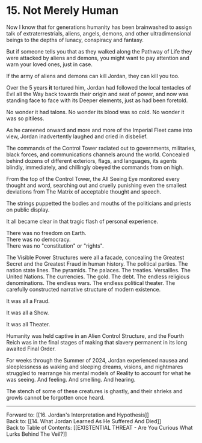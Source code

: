 # 15. Not Merely Human

Now I know that for generations humanity has been brainwashed to assign talk of extraterrestrials, aliens, angels, demons, and other ultradimensional beings to the depths of lunacy, conspiracy and fantasy. 

But if someone tells you that as they walked along the Pathway of Life they were attacked by aliens and demons, you might want to pay attention and warn your loved ones, just in case.  

If the army of aliens and demons can kill Jordan, they can kill you too. 

Over the 5 years **it** tortured him, Jordan had followed the local tentacles of Evil all the Way back towards their origin and seat of power, and now was standing face to face with its Deeper elements, just as had been foretold. 

No wonder it had talons. No wonder its blood was so cold. No wonder it was so pitiless. 

As he careened onward and more and more of the Imperial Fleet came into view, Jordan inadvertently laughed and cried in disbelief. 

The commands of the Control Tower radiated out to governments, militaries, black forces, and communications channels around the world. Concealed behind dozens of different exteriors, flags, and languages, its agents blindly, immediately, and chillingly obeyed the commands from on high. 

From the top of the Control Tower, the All Seeing Eye monitored every thought and word, searching out and cruelly punishing even the smallest deviations from The Matrix of acceptable thought and speech. 

The strings puppetted the bodies and mouths of the politicians and priests on public display. 

It all became clear in that tragic flash of personal experience. 

There was no freedom on Earth.  
There was no democracy.  
There was no "constitution" or "rights".  

The Visible Power Structures were all a facade, concealing the Greatest Secret and the Greatest Fraud in human history. The political parties. The nation state lines. The pyramids. The palaces. The treaties. Versailles. The United Nations. The currencies. The gold. The debt. The endless religious denominations. The endless wars. The endless political theater. The carefully constructed narrative structure of modern existence.

It was all a Fraud. 

It was all a Show. 

It was all Theater.  

Humanity was held captive in an Alien Control Structure, and the Fourth Reich was in the final stages of making that slavery permanent in its long awaited Final Order.

For weeks through the Summer of 2024, Jordan experienced nausea and sleeplessness as waking and sleeping dreams, visions, and nightmares struggled to rearrange his mental models of Reality to account for what he was seeing. And feeling. And smelling. And hearing. 

The stench of some of these creatures is ghastly, and their shrieks and growls cannot be forgotten once heard. 

____

Forward to: [[16. Jordan's Interpretation and Hypothesis]]        
Back to: [[14. What Jordan Learned As He Suffered And Died]]  
Back to Table of Contents: [[EXISTENTIAL THREAT - Are You Curious What Lurks Behind The Veil?]]      


